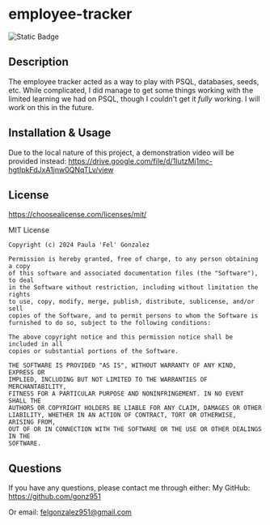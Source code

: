 # employee-tracker

![Static Badge](https://img.shields.io/badge/MIT-License-green)

## Description

The employee tracker acted as a way to play with PSQL, databases, seeds, etc. While complicated, I did manage to get some things working with the limited learning we had on PSQL, though I couldn't get it *fully* working. I will work on this in the future.


## Installation & Usage

Due to the local nature of this project, a demonstration video will be provided instead: https://drive.google.com/file/d/1IutzMj1mc-hgtIpkFdJxA1jnw0QNqTLv/view 


## License

https://choosealicense.com/licenses/mit/

MIT License

    Copyright (c) 2024 Paula 'Fel' Gonzalez
    
    Permission is hereby granted, free of charge, to any person obtaining a copy
    of this software and associated documentation files (the "Software"), to deal
    in the Software without restriction, including without limitation the rights
    to use, copy, modify, merge, publish, distribute, sublicense, and/or sell
    copies of the Software, and to permit persons to whom the Software is
    furnished to do so, subject to the following conditions:
    
    The above copyright notice and this permission notice shall be included in all
    copies or substantial portions of the Software.
    
    THE SOFTWARE IS PROVIDED "AS IS", WITHOUT WARRANTY OF ANY KIND, EXPRESS OR
    IMPLIED, INCLUDING BUT NOT LIMITED TO THE WARRANTIES OF MERCHANTABILITY,
    FITNESS FOR A PARTICULAR PURPOSE AND NONINFRINGEMENT. IN NO EVENT SHALL THE
    AUTHORS OR COPYRIGHT HOLDERS BE LIABLE FOR ANY CLAIM, DAMAGES OR OTHER
    LIABILITY, WHETHER IN AN ACTION OF CONTRACT, TORT OR OTHERWISE, ARISING FROM,
    OUT OF OR IN CONNECTION WITH THE SOFTWARE OR THE USE OR OTHER DEALINGS IN THE
    SOFTWARE.


## Questions

If you have any questions, please contact me through either:
My GitHub: https://github.com/gonz951

Or email: felgonzalez951@gmail.com
